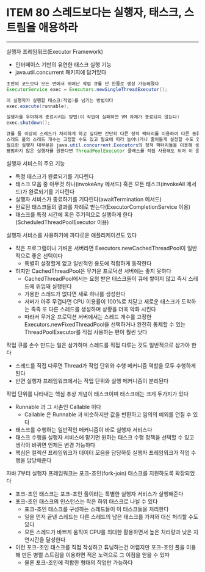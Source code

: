 # ITEM 80 스레드보다는 실행자, 태스크, 스트림을 애용하라

--------------------------------------------
실행자 프레임워크(Executor Framework)
* 인터페이스 기반의 유연한 태스크 실행 기능
* java.util.concurrent 패키지에 담겨있다
```` java
초판의 코드보다 모든 면에서 뛰어난 작업 큐를 단 한줄로 생성 가능해졌다
ExecutorService exec = Executors.newSingleThreadExecutor();

이 실행자가 실행할 태스크(작업)를 넘기는 방법이다
exec.execute(runnable);

실행자를 우아하게 종료시키는 방법(이 작업이 실패하면 VM 자체가 종료되지 않는다)
exec.shutdown();

큐를 둘 이상의 스레드가 처리하게 하고 싶다면 간단히 다른 정적 팩터리를 이용하여 다른 종류의 실행자 서비스(스레드풀)를 생성하면 된다
스레드 풀의 스레드 개수는 고정할 수도 있고 필요에 따라 늘어나거나 줄어들게 설정할 수도 있다
필요한 실행자 대부분은 java.util.concurrent.Executors의 정적 팩터리들을 이용해 생성 가능할거다
평범하지 않은 실행자를 원한다면 ThreadPoolExecutor 클래스를 직접 사용해도 되며 이 클래스로는 스레드 풀 동작을 결정하는 거의 모든 속성을 설정 가능하다
````
실행자 서비스의 주요 기능
* 특정 태스크가 완료되기를 기다린다
* 태스크 모음 중 아무것 하나(invokeAny 메서드) 혹은 모든 태스크(invokeAll 메서드)가 완료되기를 기다린다
* 실행자 서비스가 종료하기를 기다린다(awaitTermination 메서드)
* 완료된 태스크들의 결과를 차례로 받는다(ExecutorCompletionService 이용)
* 태스크를 특정 시간에 혹은 주기적으로 실행하게 한다(ScheduledThreadPoolExecutor 이용)

실행자 서비스를 사용하기에 까다로운 애플리케이션도 있다
* 작은 프로그램이나 가벼운 서버라면 Executors.newCachedThreadPool이 일반적으로 좋은 선택이다
  * 특별히 설정할게 없고 일반적인 용도에 적합하게 동작한다
* 하지만 CachedThreadPool은 무거운 프로덕션 서버에는 좋지 못하다
  * CachedThreadPool에서는 요청 받은 태스크들이 큐에 쌓이지 않고 즉시 스레드에 위임돼 실행된다
  * 가용한 스레드가 없다면 새로 하나를 생성한다
  * 서버가 아주 무겁다면 CPU 이용률이 100%로 치닫고 새로운 태스크가 도착하는 족족 또 다른 스레드를 생성하며 상황을 더욱 악화 시킨다
  * 따라서 무거운 프로덕션 서버에서는 스레드 개수를 고정한 Executors.newFixedThreadPool을 선택하거나 완전히 통제할 수 있는 ThreadPoolExecutor를 직접 사용하는 편이 훨씬 낫다

작업 큐를 손수 만드는 일은 삼가하며 스레드를 직접 다루는 것도 일반적으로 삼가야 한다
* 스레드를 직접 다루면 Thread가 작업 단위와 수행 메커니즘 역할을 모두 수행하게 된다
* 반면 실행자 프레임워크에서는 작업 단위와 실행 메커니즘이 분리된다

작업 단위를 나타내는 핵심 추상 개념이 태스크이며 태스크에는 크게 두가지가 있다
* Runnable 과 그 사촌인 Callable 이다 
  * Callable 은 Runnable 과 비슷하지만 값을 반환하고 임의의 예외를 던질 수 있다
* 태스크를 수행하는 일반적인 메커니즘이 바로 실행자 서비스다
* 태스크 수행을 실행자 서비스에 맡기면 원하는 태스크 수행 정책을 선택할 수 있고 생각이 바뀌면 언제든 변경 가능하다
* 핵심은 컬렉션 프레임워크가 데이터 모음을 담당하듯 실행자 프레임워크가 작업 수행을 담당해준다

자바 7부터 실행자 프레임워크는 포크-조인(fork-join) 태스크를 지원하도록 확장되었다
* 포크-조인 태스크는 포크-조인 풀이라는 특별한 실행자 서비스가 실행해준다
* 포크-조인 태스크의 인스턴스는 작은 하위 태스크로 나뉠 수 있다
  * 포크-조인 태스크를 구성하는 스레드들이 이 태스크들을 처리한다
  * 일을 먼저 끝낸 스레드는 다른 스레드의 남은 태스크를 가져와 대신 처리할 수도 있다
  * 모든 스레드가 바쁘게 움직여 CPU를 최대한 활용하면서 높은 처리량과 낮은 지연시간을 달성한다
* 이런 포크-조인 태스크를 직접 작성하고 튜닝하는건 어렵지만 포크-조인 풀을 이용해 만든 병렬 스트림을 이용하면 적은 노력으로 그 이점을 얻을 수 있따
  * 물론 포크-조인에 적합한 형태의 작업만 가능하다
 